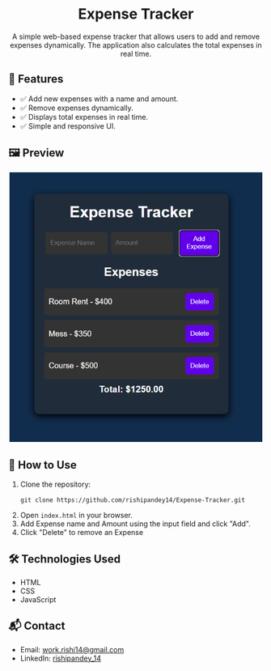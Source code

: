 <!DOCTYPE html>
<html lang="en">
<head>
    <meta charset="UTF-8">
    <meta name="viewport" content="width=device-width, initial-scale=1.0">
</head>
<body>

<h1 align="center">Expense Tracker</h1>

<p align="center">
    A simple web-based expense tracker that allows users to add and remove expenses dynamically. The application also calculates the total expenses in real time.
</p>

<h2>📌 Features</h2>
<ul>
    <li>✅ Add new expenses with a name and amount.</li>
    <li>✅ Remove expenses dynamically.</li>
    <li>✅ Displays total expenses in real time.</li>
    <li>✅ Simple and responsive UI.</li>
</ul>

<h2>🖼 Preview</h2>
<p align="center">
    <img src="./assets/image1.png" alt="Expense tracker Preview" width="500">
</p>

<h2>🚀 How to Use</h2>
<ol>
    <li>Clone the repository:
        <pre><code>git clone https://github.com/rishipandey14/Expense-Tracker.git</code></pre>
    </li>
    <li>Open <code>index.html</code> in your browser.</li>
    <li>Add Expense name and Amount using the input field and click "Add".</li>
    <li>Click "Delete" to remove an Expense</li>
</ol>

<h2>🛠 Technologies Used</h2>
<ul>
    <li>HTML</li>
    <li>CSS</li>
    <li>JavaScript</li>
</ul>


<h2>📬 Contact</h2>
<ul>
    <li>Email: <a href="mailto:work.rishi14@gmail.com">work.rishi14@gmail.com</a></li>
    <li>LinkedIn: <a href="https://www.linkedin.com/in/rishipandey14/" target="_blank">rishipandey_14</a></li>
</ul>

</body>
</html>
